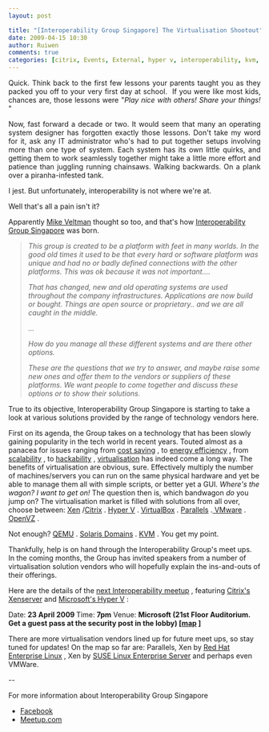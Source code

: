 ```yaml
---
layout: post

title: "[Interoperability Group Singapore] The Virtualisation Shootout"
date: 2009-04-15 10:30
author: Ruiwen
comments: true
categories: [citrix, Events, External, hyper v, interoperability, kvm, openvz, parallels, qemu, solaris domains, virtualbox, virtualisation, vmware, xen]
---
```

<p style="text-align: justify;">Quick. Think back to the first few lessons your parents taught you as they packed you off to your very first day at school.  If you were like most kids, chances are, those lessons were &quot;<em>Play nice with others! Share your things!</em> &quot;</p>
<p style="text-align: justify;">Now, fast forward a decade or two. It would seem that many an operating system designer has forgotten exactly those lessons. Don't take my word for it, ask any IT administrator who's had to put together setups involving more than one type of system. Each system has its own little quirks, and getting them to work seamlessly together might take a little more effort and patience than juggling running chainsaws. Walking backwards. On a plank over a piranha-infested tank.</p>

I jest. But unfortunately, interoperability is not where we're at.

Well that's all a pain isn't it?

Apparently <a href="http://www.meetup.com/sg-linux/members/3375345/">Mike Veltman</a> thought so too, and that's how <a href="http://www.meetup.com/Interoperability-Group-Singapore/">Interoperability Group Singapore</a> was born.
<blockquote><em>This group is created to be a platform with feet in many worlds. In the good old times it used to be that every hard or software platform was unique and had no or badly defined connections with the other platforms. This was ok because it was not important....</em>

<em>That has changed, new and old operating systems are used throughout the company infrastructures. Applications are now build or bought. Things are open source or proprietary.. and we are all caught in the middle.</em>

<em>...</em>

<em>How do you manage all these different systems and are there other options.</em>

<em>These are the questions that we try to answer, and maybe raise some new ones and offer them to the vendors or suppliers of these platforms. We want people to come together and discuss these options or to show their solutions.</em></blockquote>
True to its objective, Interoperability Group Singapore is starting to take a look at various solutions provided by the range of technology vendors here.

First on its agenda, the Group takes on a technology that has been slowly gaining popularity in the tech world in recent years. Touted almost as a panacea for issues ranging from <a href="http://linuxnus.org/2009/04/04/cost-savings-with-linux-an-nus-case-study/">cost saving</a> , to <a href="http://blogs.zdnet.com/virtualization/?p=141">energy efficiency</a> , from <a href="http://aws.amazon.com/ec2/">scalability</a> , to <a href="http://lifehacker.com/5204434/the-beginners-guide-to-creating-virtual-machines-with-virtualbox">hackability</a> , <a href="http://en.wikipedia.org/wiki/Virtualization">virtualisation</a> has indeed come a long way. The benefits of virtualisation are obvious, sure. Effectively multiply the number of machines/servers you can run on the same physical hardware and yet be able to manage them all with simple scripts, or better yet a GUI. <em>Where's the wagon? I want to get on! </em> The question then is, which bandwagon <em>do</em> you jump on? The virtualisation market is filled with solutions from all over, choose between: <a href="http://www.xen.org/">Xen</a> /<a href="http://citrix.com/English/ps2/products/product.asp?contentID=683148&amp;ntref=3_nav">Citrix</a> . <a href="http://www.microsoft.com/windowsserver2008/en/us/hyperv-main.aspx">Hyper V</a> . <a href="http://www.virtualbox.org/">VirtualBox</a> . <a href="http://www.parallels.com/">Parallels</a> .<a href="http://www.vmware.com/"> VMware</a> . <a href="http://wiki.openvz.org/Main_Page">OpenVZ</a> .

Not enough? <a href="http://qemu.org">QEMU</a> . <a href="http://www.sun.com/software/solaris/virtualization.jsp">Solaris Domains</a> .  <a href="http://www.linux-kvm.org/page/Main_Page">KVM</a> . You get my point.

Thankfully, help is on hand through the Interoperability Group's meet ups.  In the coming months, the Group has invited speakers from a number of virtualisation solution vendors who will hopefully explain the ins-and-outs of their offerings.

Here are the details of the <a href="http://www.meetup.com/Interoperability-Group-Singapore/calendar/10023226/">next Interoperability meetup</a> , featuring <a href="http://citrix.com/English/ps2/products/product.asp?contentID=683148&amp;ntref=3_nav">Citrix's Xenserver</a> and <a href="http://www.microsoft.com/windowsserver2008/en/us/hyperv-main.aspx">Microsoft's Hyper V</a> :

Date: <strong>23 April 2009 </strong>
Time: <strong>7pm</strong>
Venue: <strong>Microsoft (21st Floor Auditorium. Get a guest pass at the security post in the lobby) [<a href="http://gothere.sg/search#One%20Marina%20Boulevard%20:">map</a> ]</strong>

There are more virtualisation vendors lined up for future meet ups, so stay tuned for updates! On the map so far are: Parallels, Xen by <a href="http://www.redhat.com/rhel/">Red Hat Enterprise Linux</a> , Xen by <a href="http://www.novell.com/products/server/">SUSE Linux Enterprise Server</a> and perhaps even VMWare.

--

For more information about Interoperability Group Singapore
<ul>
	<li><a href="http://www.facebook.com/group.php?gid=55216374175#/group.php?gid=55216374175">Facebook</a></li>
	<li><a href="http://www.meetup.com/Interoperability-Group-Singapore/">Meetup.com</a></li>
</ul>
